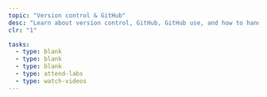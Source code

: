 ```yaml
---
topic: "Version control & GitHub"
desc: "Learn about version control, GitHub, GitHub use, and how to hand in your code work."
clr: "1"

tasks:
  - type: blank
  - type: blank
  - type: blank
  - type: attend-labs
  - type: watch-videos
---
```

